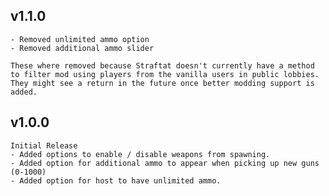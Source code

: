 
## v1.1.0

    
    - Removed unlimited ammo option
    - Removed additional ammo slider
    
    These where removed because Straftat doesn't currently have a method to filter mod using players from the vanilla users in public lobbies. They might see a return in the future once better modding support is added.

## v1.0.0

    Initial Release
    - Added options to enable / disable weapons from spawning.
    - Added option for additional ammo to appear when picking up new guns (0-1000)
    - Added option for host to have unlimited ammo.